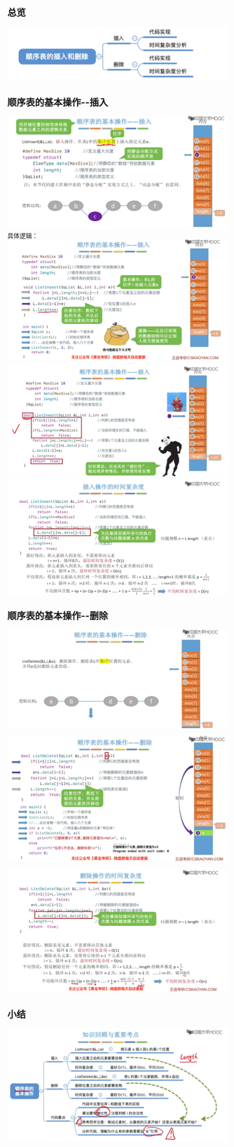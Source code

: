 ## 总览

![](attachments/Pasted%20image%2020240812164040.png)

## 顺序表的基本操作--插入

![](attachments/Pasted%20image%2020240813152002.png)
具体逻辑：
![](attachments/Pasted%20image%2020240813152229.png)
![](attachments/9c5e6aec.png)
![](attachments/ca105a2c.png)

## 顺序表的基本操作--删除

![1723988059731_image.png](attachments/1723988059731_image.png)

![1723988465886_image.png](attachments/1723988465886_image.png)

![1723988798176_image.png](attachments/1723988798176_image.png)

## 小结

![1723988910458_image.png](attachments/1723988910458_image.png)
